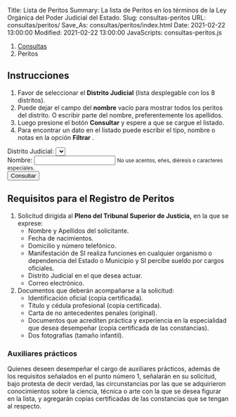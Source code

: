 Title: Lista de Peritos
Summary: La lista de Peritos en los términos de la Ley Orgánica del Poder Judicial del Estado.
Slug: consultas-peritos
URL: consultas/peritos/
Save_As: consultas/peritos/index.html
Date: 2021-02-22 13:00:00
Modified: 2021-02-22 13:00:00
JavaScripts: consultas-peritos.js


<nav aria-label="breadcrumb">
    <ol class="breadcrumb">
        <li class="breadcrumb-item"><a href="../">Consultas</a></li>
        <li class="breadcrumb-item active" aria-current="page">Peritos</li>
    </ol>
</nav>

## Instrucciones

1. Favor de seleccionar el **Distrito Judicial** (lista desplegable con los 8 distritos).
2. Puede dejar el campo del **nombre** vacío para mostrar todos los peritos del distrito. O escribir parte del nombre, preferentemente los apellidos.
3. Luego presione el botón **Consultar** y espere a que se cargue el listado.
4. Para encontrar un dato en el listado puede escribir el tipo, nombre o notas en la opción **Filtrar** .

<div class="card mb-2">
    <div class="card-body">
        <form id="peritosForm">
            <div class="form-group">
                <label for="distritoSelect">Distrito Judicial:</label>
                <select id="distritoSelect" class="form-control"></select>
            </div>
            <div class="form-group">
                <label for="nombreInput">Nombre:</label>
                <input id="nombreInput" type="text" class="form-control" aria-describedby="nombreInputHelp">
                <small id="nombreInputHelp" class="form-text text-muted">No use acentos, eñes, diéresis o caracteres especiales.</small>
            </div>
            <button id="consultarButton" type="button" class="btn btn-primary">
                Consultar
            </button>
            <button id="cargandoButton" class="btn btn-primary" type="button"  style="display: none;" disabled>
                <span class="spinner-border spinner-border-sm" role="status" aria-hidden="true"></span>
                Cargando...
            </button>
        </form>
    </div>
</div>
<div id="revisarParametros" class="card mb-2" style="display: none;">
    <div class="card-body">
        <div id="revisarParametrosAlert" class="alert alert-primary" role="alert"></div>
    </div>
</div>
<div id="sinResultados" class="card mb-2" style="display: none;">
    <div class="card-body">
        <div id="sinResultadosAlert" class="alert alert-warning" role="alert"></div>
    </div>
</div>
<div id="peritosRegistrados" class="card mb-2" style="display: none;">
    <div class="card-body">
        <h3 id="peritosRegistradosTitle" class="card-title"></h3>
        <table id="peritosRegistradosTable" class="table" style="width: 100%;">
            <thead>
                <tr>
                    <th>Tipo</th>
                    <th>Nombre</th>
                    <th>Dirección</th>
                    <th>Tel. fijo</th>
                    <th>Tel. celular</th>
                    <th>Correo</th>
                    <th>Notas</th>
                </tr>
            </thead>
        </table>
    </div>
</div>

## Requisitos para el Registro de Peritos

1. Solicitud dirigida al **Pleno del Tribunal Superior de Justicia,** en la que se exprese:
    - Nombre y Apellidos del solicitante.
    - Fecha de nacimientos.
    - Domicilio y número telefónico.
    - Manifestación de SI realiza funciones en cualquier organismo o dependencia del Estado o Municipio y SI percibe sueldo por cargos oficiales.
    - Distrito Judicial en el que desea actuar.
    - Correo electrónico.
2. Documentos que deberán acompañarse a la solicitud:
    - Identificación oficial (copia certificada).
    - Título y cédula profesional (copia certificada).
    - Carta de no antecedentes penales (original).
    - Documentos que acrediten práctica y experiencia en la especialidad que desea desempeñar (copia certificada de las constancias).
    - Dos fotografías (tamaño infantil).

### Auxiliares prácticos

Quienes deseen desempeñar el cargo de auxiliares prácticos, además de los requisitos señalados en el punto número 1, señalarán en su solicitud, bajo protesta de decir verdad, las circunstancias por las que se adquirieron conocimientos sobre la ciencia, técnica o arte con la que se desea figurar en la lista, y agregarán copias certificadas de las constancias que se tengan al respecto.
